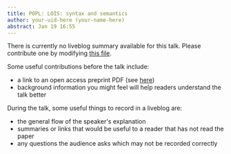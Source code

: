 ```yaml
---
title: POPL: LOIS: syntax and semantics
author: your-uid-here (your-name-here)
abstract: Jan 19 16:55
---
```


There is currently no liveblog summary available for this talk. Please contribute one by modifying [this file](https://github.com/ocamllabs/popl2017-blog/blob/master/POPL-19/lois-syntax-and-semantics.md).

Some useful contributions before the talk include:
* a link to an open access preprint PDF (see [here](https://github.com/gasche/popl2017-papers))
* background information you might feel will help readers understand the talk better

During the talk, some useful things to record in a liveblog are:
* the general flow of the speaker's explanation
* summaries or links that would be useful to a reader that has not read the paper
* any questions the audience asks which may not be recorded correctly
